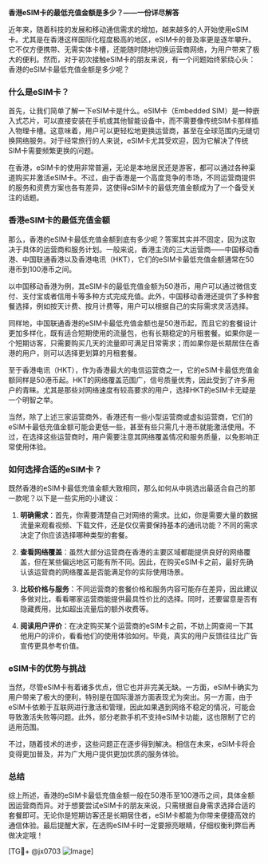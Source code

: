 **香港eSIM卡的最低充值金额是多少？——一份详尽解答**

近年来，随着科技的发展和移动通信需求的增加，越来越多的人开始使用eSIM卡。尤其是在香港这样国际化程度极高的地区，eSIM卡的普及率更是逐年攀升。它不仅方便携带、无需实体卡槽，还能随时随地切换运营商网络，为用户带来了极大的便利。然而，对于初次接触eSIM卡的朋友来说，有一个问题始终萦绕心头：香港的eSIM卡最低充值金额是多少呢？

### 什么是eSIM卡？

首先，让我们简单了解一下eSIM卡是什么。eSIM卡（Embedded SIM）是一种嵌入式芯片，可以直接安装在手机或其他智能设备中，而不需要像传统SIM卡那样插入物理卡槽。这意味着，用户可以更轻松地更换运营商，甚至在全球范围内无缝切换网络服务。对于经常旅行的人来说，eSIM卡尤其受欢迎，因为它解决了传统SIM卡需要频繁更换的问题。

在香港，eSIM卡的使用非常普遍，无论是本地居民还是游客，都可以通过各种渠道购买并激活eSIM卡。不过，由于香港是一个高度竞争的市场，不同运营商提供的服务和资费方案也各有差异，这使得eSIM卡的最低充值金额成为了一个备受关注的话题。

### 香港eSIM卡的最低充值金额

那么，香港的eSIM卡最低充值金额到底有多少呢？答案其实并不固定，因为这取决于具体的运营商和服务计划。一般来说，香港主流的三大运营商——中国移动香港、中国联通香港以及香港电讯（HKT），它们的eSIM卡最低充值金额通常在50港币到100港币之间。

以中国移动香港为例，其eSIM卡的最低充值金额为50港币，用户可以通过微信支付、支付宝或者信用卡等多种方式完成充值。此外，中国移动香港还提供了多种套餐选择，例如按天计费、按月计费等，用户可以根据自己的实际需求灵活选择。

同样地，中国联通香港的eSIM卡最低充值金额也是50港币起，而且它的套餐设计更加多样化，既有适合短期使用的流量包，也有长期稳定的月租套餐。如果你是一个短期访客，只需要购买几天的流量即可满足日常需求；而如果你是长期居住在香港的用户，则可以选择更划算的月租套餐。

至于香港电讯（HKT），作为香港最大的电信运营商之一，它的eSIM卡最低充值金额同样是50港币起。HKT的网络覆盖范围广，信号质量优秀，因此受到了许多用户的青睐。尤其是那些对网络速度有较高要求的用户，选择HKT的eSIM卡无疑是一个明智之举。

当然，除了上述三家运营商外，香港还有一些小型运营商或虚拟运营商，它们的eSIM卡最低充值金额可能会更低一些，甚至有些只需几十港币就能激活使用。不过，在选择这些运营商时，用户需要注意其网络覆盖情况和服务质量，以免影响正常使用体验。

### 如何选择合适的eSIM卡？

既然香港的eSIM卡最低充值金额大致相同，那么如何从中挑选出最适合自己的那一款呢？以下是一些实用的小建议：

1. **明确需求**：首先，你需要清楚自己对网络的需求。比如，你是需要大量的数据流量来观看视频、下载文件，还是仅仅需要保持基本的通讯功能？不同的需求决定了你应该选择哪种类型的套餐。

2. **查看网络覆盖**：虽然大部分运营商在香港的主要区域都能提供良好的网络覆盖，但在某些偏远地区可能有所不同。因此，在购买eSIM卡之前，最好先确认该运营商的网络覆盖是否能满足你的实际使用场景。

3. **比较价格与服务**：不同运营商的套餐价格和服务内容可能存在差异，因此建议多做对比，看看哪家运营商能提供最具性价比的选择。同时，还要留意是否有隐藏费用，比如超出流量后的额外收费等。

4. **阅读用户评价**：在决定购买某个运营商的eSIM卡之前，不妨上网查阅一下其他用户的评价，看看他们的使用体验如何。毕竟，真实的用户反馈往往比广告宣传更具参考价值。

### eSIM卡的优势与挑战

当然，尽管eSIM卡有着诸多优点，但它也并非完美无缺。一方面，eSIM卡确实为用户带来了极大的便利，特别是在国际漫游方面表现尤为突出。另一方面，由于eSIM卡依赖于互联网进行激活和管理，因此如果遇到网络不稳定的情况，可能会导致激活失败等问题。此外，部分老款手机不支持eSIM卡功能，这也限制了它的适用范围。

不过，随着技术的进步，这些问题正在逐步得到解决。相信在未来，eSIM卡将会变得更加普及，并为广大用户提供更加优质的服务体验。

### 总结

综上所述，香港的eSIM卡最低充值金额一般在50港币至100港币之间，具体金额因运营商而异。对于想要尝试eSIM卡的朋友来说，只需根据自身需求选择合适的套餐即可。无论你是短期访客还是长期居住者，eSIM卡都能为你带来便捷高效的通信体验。最后提醒大家，在选购eSIM卡时一定要擦亮眼睛，仔细权衡利弊后再做决定哦！

[TG💪+ @jx0703 ![Image](https://github.com/user-attachments/assets/dbca1d08-cadb-493c-b0ec-ad6f7a83f270)]